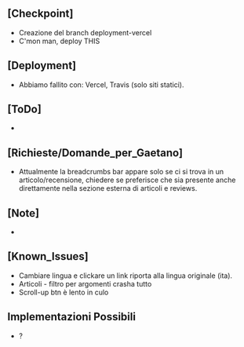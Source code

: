 ## [Checkpoint]
- Creazione del branch deployment-vercel
- C'mon man, deploy THIS
## [Deployment]
- Abbiamo fallito con: Vercel, Travis (solo siti statici).
## [ToDo]
- 
## [Richieste/Domande_per_Gaetano]
- Attualmente la breadcrumbs bar appare solo se ci si trova in un articolo/recensione, chiedere se preferisce che sia presente anche direttamente nella sezione esterna di articoli e reviews.
## [Note]
- 
## [Known_Issues]
- Cambiare lingua e clickare un link riporta alla lingua originale (ita).
- Articoli - filtro per argomenti crasha tutto
- Scroll-up btn è lento in culo
## Implementazioni Possibili 
- ?
